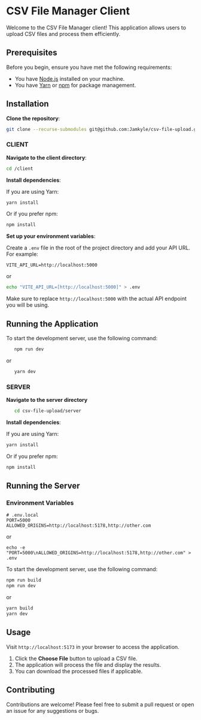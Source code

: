 
# CSV File Manager Client

Welcome to the CSV File Manager client! This application allows users to upload CSV files and process them efficiently. 

## Prerequisites

Before you begin, ensure you have met the following requirements:

- You have [Node.js](https://nodejs.org/) installed on your machine.
- You have [Yarn](https://yarnpkg.com/) or [npm](https://www.npmjs.com/) for package management.

## Installation

**Clone the repository**:

```bash
git clone --recurse-submodules git@github.com:Jamkyle/csv-file-upload.git
```

### CLIENT

**Navigate to the client directory**:

```bash
cd /client
```

**Install dependencies**:

   If you are using Yarn:

   ```bash
   yarn install
   ```

   Or if you prefer npm:

   ```bash
   npm install
   ```

**Set up your environment variables**:

Create a `.env` file in the root of the project directory and add your API URL. For example:

```plaintext
VITE_API_URL=http://localhost:5000
```
or
```bash
echo "VITE_API_URL=[http://localhost:5000]" > .env
```

   Make sure to replace `http://localhost:5000` with the actual API endpoint you will be using.

## Running the Application

To start the development server, use the following command:

```bash
   npm run dev
```

or 

```bash
   yarn dev
```

### SERVER 
**Navigate to the server directory**
```bash
   cd csv-file-upload/server
```

**Install dependencies**:

If you are using Yarn:

```bash
yarn install
```

Or if you prefer npm:

```bash
npm install
```


## Running the Server

### Environment Variables
```env
# .env.local
PORT=5000
ALLOWED_ORIGINS=http://localhost:5178,http://other.com
```
or
```
echo -e "PORT=5000\nALLOWED_ORIGINS=http://localhost:5178,http://other.com" > .env
```

To start the development server, use the following command:

```bash
npm run build
npm run dev
```

or 

```bash
yarn build
yarn dev
```



## Usage
Visit `http://localhost:5173` in your browser to access the application.

1. Click the **Choose File** button to upload a CSV file.
2. The application will process the file and display the results.
3. You can download the processed files if applicable.

## Contributing

Contributions are welcome! Please feel free to submit a pull request or open an issue for any suggestions or bugs.

